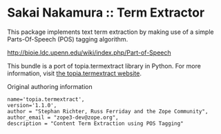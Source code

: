 Sakai Nakamura :: Term Extractor
================================

This package implements text term extraction by making use of a simple
Parts-Of-Speech (POS) tagging algorithm.

http://bioie.ldc.upenn.edu/wiki/index.php/Part-of-Speech

This bundle is a port of topia.termextract library in Python. For more information, visit <a href="http://pypi.python.org/pypi/topia.termextract/">the topia.termextract website</a>.

Original authoring information

    name='topia.termextract',
    version='1.1.0',
    author = "Stephan Richter, Russ Ferriday and the Zope Community",
    author_email = "zope3-dev@zope.org",
    description = "Content Term Extraction using POS Tagging"
